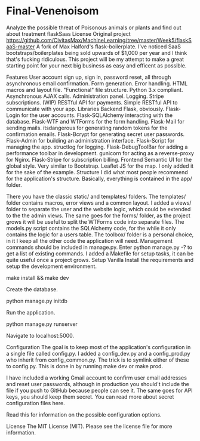 # Final-Venenoisom
Analyze the possible threat of Poisonous animals or plants and find out about  treatment
flaskSaas
License
Original project https://github.com/CivitasMax/MachineLearning/tree/master/Week5/flaskSaaS-master
A fork of Max Halford's flask-boilerplate. I've noticed SaaS bootstraps/boilerplates being sold upwards of $1,000 per year and I think that's fucking ridiculous. This project will be my attempt to make a great starting point for your next big business as easy and efficent as possible.

Features
 User account sign up, sign in, password reset, all through asynchronous email confirmation.
 Form generation.
 Error handling.
 HTML macros and layout file.
 "Functional" file structure.
 Python 3.x compliant.
 Asynchronous AJAX calls.
 Administration panel.
 Logging.
 Stripe subscriptions. (WIP)
 RESTful API for payments.
 Simple RESTful API to communicate with your app.
Libraries
Backend
Flask, obviously.
Flask-Login for the user accounts.
Flask-SQLAlchemy interacting with the database.
Flask-WTF and WTForms for the form handling.
Flask-Mail for sending mails.
itsdangerous for generating random tokens for the confirmation emails.
Flask-Bcrypt for generating secret user passwords.
Flask-Admin for building an administration interface.
Flask-Script for managing the app.
structlog for logging.
Flask-DebugToolBar for adding a performance toolbar in development.
gunicorn for acting as a reverse-proxy for Nginx.
Flask-Stripe for subscription billing.
Frontend
Semantic UI for the global style. Very similar to Bootstrap.
Leaflet JS for the map. I only added it for the sake of the example.
Structure
I did what most people recommend for the application's structure. Basically, everything is contained in the app/ folder.

There you have the classic static/ and templates/ folders. The templates/ folder contains macros, error views and a common layout.
I added a views/ folder to separate the user and the website logic, which could be extended to the the admin views.
The same goes for the forms/ folder, as the project grows it will be useful to split the WTForms code into separate files.
The models.py script contains the SQLAlchemy code, for the while it only contains the logic for a users table.
The toolbox/ folder is a personal choice, in it I keep all the other code the application will need.
Management commands should be included in manage.py. Enter python manage.py -? to get a list of existing commands.
I added a Makefile for setup tasks, it can be quite useful once a project grows.
Setup
Vanilla
Install the requirements and setup the development environment.

make install && make dev

Create the database.

python manage.py initdb

Run the application.

python manage.py runserver

Navigate to localhost:5000.

Configuration
The goal is to keep most of the application's configuration in a single file called config.py. I added a config_dev.py and a config_prod.py who inherit from config_common.py. The trick is to symlink either of these to config.py. This is done in by running make dev or make prod.

I have included a working Gmail account to confirm user email addresses and reset user passwords, although in production you should't include the file if you push to GitHub because people can see it. The same goes for API keys, you should keep them secret. You can read more about secret configuration files here.

Read this for information on the possible configuration options.

License
The MIT License (MIT). Please see the license file for more information.
